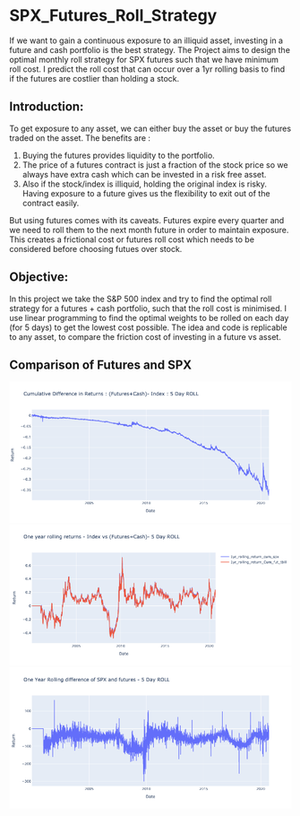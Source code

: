 # SPX_Futures_Roll_Strategy
If we want to gain a continuous exposure to an illiquid asset, investing in a future and cash portfolio is the best strategy. The Project aims to design the optimal monthly roll strategy for SPX futures such that we have minimum roll cost. I predict the roll cost that can occur over a 1yr rolling basis to find if the futures are costlier than holding a stock. 

## Introduction: 
To get exposure to any asset, we can either buy the asset or buy the futures traded on the asset. The benefits are : 
1) Buying the futures provides liquidity to the portfolio. 
2) The price of a futures contract is just a fraction of the stock price so we always have extra cash which can be invested in a risk free asset. 
3) Also if the stock/index is illiquid, holding the original index is risky. Having exposure to a future gives us the flexibility to exit out of the contract easily. 

But using futures comes with its caveats. Futures expire every quarter and we need to roll them to the next month future in order to maintain exposure. This creates a frictional cost or futures roll cost which needs to be considered before choosing futues over stock.

## Objective: 
In this project we take the S&P 500 index and try to find the optimal roll strategy for a futures + cash portfolio, such that the roll cost is minimised. 
I use linear programming to find the optimal weights to be rolled on each day (for 5 days) to get the lowest cost possible. 
The idea and code is replicable to any asset, to compare the friction cost of investing in a future vs asset.

## Comparison of Futures and SPX 

<img src= "Plots/Cumulative Difference in Returns : (Futures+Cash)- Index : 5 Day ROLL.png">

<img src= "Plots/One year rolling returns - Index vs (Futures+Cash)- 5 Day ROLL.png">

<img src= "Plots/One Year Rolling difference of SPX and futures - 5 Day ROLL.png">

